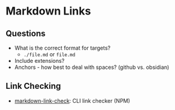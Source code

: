 # Markdown Links

## Questions

- What is the correct format for targets?
    - `./file.md` or `file.md`
- Include extensions?
- Anchors - how best to deal with spaces? (github vs. obsidian)

## Link Checking

- [markdown-link-check](markdown-link-check.md): CLI link checker (NPM)